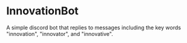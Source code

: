 # InnovationBot

A simple discord bot that replies to messages including the key words "innovation", "innovator", and "innovative".
